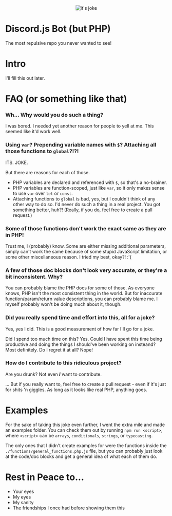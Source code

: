 <div align="center">
	<img src="http://i.imgur.com/JN0sMnl.png" title="it's joke" alt="it's joke" />
</div>

# Discord.js Bot (but PHP)

The most repulsive repo you never wanted to see!

# Intro

I'll fill this out later.

# FAQ (or something like that)

### Wh... Why would you do such a thing?

I was bored. I needed yet another reason for people to yell at me. This seemed like it'd work well.

### Using `var`? Prepending variable names with `$`? Attaching all those functions to `global`?!?!

ITS. JOKE.

But there are reasons for each of those.

* PHP variables are declared and referenced with `$`, so that's a no-brainer.
* PHP variables are function-scoped, just like `var`, so it only makes sense to use `var` over `let` or `const`.
* Attaching functions to `global` is bad, yes, but I couldn't think of any other way to do so. I'd never do such a thing in a real project. You got something better, huh?! (Really, if you do, feel free to create a pull request.)

### Some of those functions don't work the exact same as they are in PHP!

Trust me, I (probably) know. Some are either missing additional parameters, simply can't work the same because of some stupid JavaScript limitation, or some other miscellaneous reason. I tried my best, okay?! :'(

### A few of those doc blocks don't look very accurate, or they're a bit inconsistent. Why?

You can probably blame the PHP docs for some of those. As everyone knows, PHP isn't the most consistent thing in the world. But for inaccurate function/param/return value descriptions, you can probably blame me. I myself probably won't be doing much about it, though.

### Did you really spend time and effort into this, all for a joke?

Yes, yes I did. This is a good measurement of how far I'll go for a joke.

Did I spend too much time on this? Yes. Could I have spent this time being productive and doing the things I should've been working on insteand? Most definitely. Do I regret it at all? Nope!

### How do I contribute to this ridiculous project?

Are you drunk? Not even ***I*** want to contribute.

... But if you really want to, feel free to create a pull request - even if it's just for shits 'n giggles. As long as it looks like real PHP, anything goes.

# Examples

For the sake of taking this joke even further, I went the extra mile and made an examples folder. You can check them out by running `npm run <script>`, where `<script>` can be `arrays`, `conditionals`, `strings`, or `typecasting`.

The only ones that I didn't create examples for were the functions inside the `./functions/general_functions.php.js` file, but you can probably just look at the code/doc blocks and get a general idea of what each of them do.

# Rest in Peace to...

* Your eyes
* My eyes
* My sanity
* The friendships I once had before showing them this

